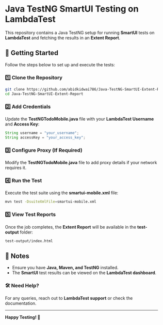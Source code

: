 # Java TestNG SmartUI Testing on LambdaTest

This repository contains a Java TestNG setup for running **SmartUI** tests on **LambdaTest** and fetching the results in an **Extent Report**.

## 🚀 Getting Started

Follow the steps below to set up and execute the tests:

### 1️⃣ Clone the Repository
```sh
git clone https://github.com/abidkidwai786/Java-TestNG-SmartUI-Extent-Report
cd Java-TestNG-SmartUI-Extent-Report
```

### 2️⃣ Add Credentials
Update the **TestNGTodoMobile.java** file with your **LambdaTest Username** and **Access Key**:
```java
String username = "your_username";
String accessKey = "your_access_key";
```

### 3️⃣ Configure Proxy (If Required)
Modify the **TestNGTodoMobile.java** file to add proxy details if your network requires it.

### 4️⃣ Run the Test
Execute the test suite using the **smartui-mobile.xml** file:
```sh
mvn test -DsuiteXmlFile=smartui-mobile.xml
```

### 5️⃣ View Test Reports
Once the job completes, the **Extent Report** will be available in the **test-output** folder:
```sh
test-output/index.html
```

## 📌 Notes
- Ensure you have **Java, Maven, and TestNG** installed.
- The **SmartUI** test results can be viewed on the **LambdaTest dashboard**.

### 🛠 Need Help?
For any queries, reach out to **LambdaTest support** or check the documentation.

---
**Happy Testing! 🚀**
